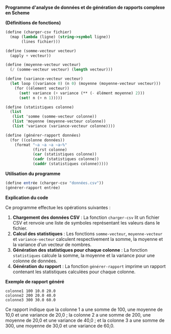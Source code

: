 **Programme d'analyse de données et de génération de rapports complexe en Scheme**

**(Définitions de fonctions)**

```scheme
(define (charger-csv fichier)
  (map (lambda (ligne) (string->symbol ligne))
       (lines fichier)))

(define (somme-vecteur vecteur)
  (apply + vecteur))

(define (moyenne-vecteur vecteur)
  (/ (somme-vecteur vecteur) (length vecteur)))

(define (variance-vecteur vecteur)
  (let loop ((variance 0) (n 0) (moyenne (moyenne-vecteur vecteur)))
    (for ((élement vecteur))
      (set! variance (+ variance (** (- élément moyenne) 2)))
      (set! n (+ n 1)))))

(define (statistiques colonne)
  (list
   (list 'somme (somme-vecteur colonne))
   (list 'moyenne (moyenne-vecteur colonne))
   (list 'variance (variance-vecteur colonne))))

(define (générer-rapport données)
  (for ((colonne données))
    (format "~a ~a ~a ~a~%"
            (first colonne)
            (car (statistiques colonne))
            (cadr (statistiques colonne))
            (caddr (statistiques colonne)))))
```

**Utilisation du programme**

```scheme
(define entrée (charger-csv "données.csv"))
(générer-rapport entrée)
```

**Explication du code**

Ce programme effectue les opérations suivantes :

1. **Chargement des données CSV** : La fonction `charger-csv` lit un fichier CSV et renvoie une liste de symboles représentant les valeurs dans le fichier.
2. **Calcul des statistiques** : Les fonctions `somme-vecteur`, `moyenne-vecteur` et `variance-vecteur` calculent respectivement la somme, la moyenne et la variance d'un vecteur de nombres.
3. **Génération des statistiques pour chaque colonne** : La fonction `statistiques` calcule la somme, la moyenne et la variance pour une colonne de données.
4. **Génération du rapport** : La fonction `générer-rapport` imprime un rapport contenant les statistiques calculées pour chaque colonne.

**Exemple de rapport généré**

```
colonne1 100 10.0 20.0
colonne2 200 20.0 40.0
colonne3 300 30.0 60.0
```

Ce rapport indique que la colonne 1 a une somme de 100, une moyenne de 10,0 et une variance de 20,0 ; la colonne 2 a une somme de 200, une moyenne de 20,0 et une variance de 40,0 ; et la colonne 3 a une somme de 300, une moyenne de 30,0 et une variance de 60,0.